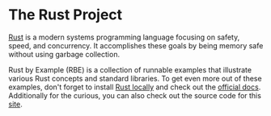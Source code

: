 # The Rust Project

[Rust](https://www.rust-lang.org/) is a modern systems programming language focusing on safety, speed, and concurrency. It accomplishes these goals by being memory safe without using garbage collection.

Rust by Example (RBE) is a collection of runnable examples that illustrate various Rust concepts and standard libraries. To get even more out of these examples, don't forget to install [Rust locally](https://www.rust-lang.org/tools/install) and check out the [official docs](https://doc.rust-lang.org/std/). Additionally for the curious, you can also check out the source code for this [site](https://github.com/rust-lang/rust-by-example).